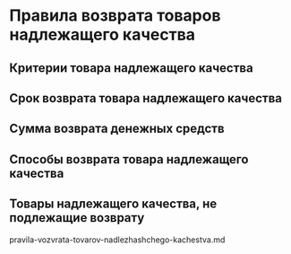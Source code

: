 # Правила возврата товаров надлежащего качества

## Критерии товара надлежащего качества

## Срок возврата товара надлежащего качества

## Сумма возврата денежных средств

## Способы возврата товара надлежащего качества

## Товары надлежащего качества, не подлежащие возврату

pravila-vozvrata-tovarov-nadlezhashchego-kachestva.md